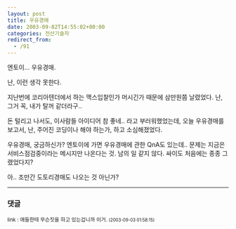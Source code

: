 ```yaml
---
layout: post
title: 우유경매
date: 2003-09-02T14:55:02+00:00
categories: 전산기술자
redirect_from:
  - /91
---
```


엔토이... 우유경매.

난, 이런 생각 못한다.

지난번에 코리아텐더에서 하는 맥스입찰인가 머시긴가 때문에 삼만원쯤 날렸었다. 난, 그거 꼭, 내가 탈꺼 같더라구..

돈 털리고 나서도, 이사람들 아이디어 참 좋네.. 라고 부러워했었는데, 오늘 우유경매를 보고서, 난, 주어진 코딩이나 해야 하는가, 하고 소심해졌었다.

우유경매, 궁금하신가? 엔토이에 가면 우유경매에 관한 QnA도 있는데.. 문제는 지금은 서비스점검중이라는 메시지만 나온다는 것. 남의 일 같지 않다. 싸이도 처음에는 종종 그랬었다지?

아.. 조만간 도토리경매도 나오는 것 아닌가?

* * *

### 댓글



<!--- cmt:201 --->
<!--- mail: --->
<!--- parent:0 --->

<small class=comment>link : 애들한테 무슨짓을 하고 있는겁니까 이거. <small>(2003-09-03 01:58:15)</small></small>

